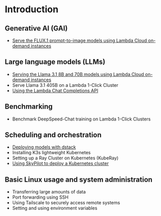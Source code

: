# Introduction

## Generative AI (GAI)

- [Serve the FLUX.1 prompt-to-image models using Lambda Cloud on-demand
  instances](generative-ai/flux-prompt-to-image.md)

## Large language models (LLMs)

- [Serving the Llama 3.1 8B and 70B models using Lambda Cloud on-demand instances](large-language-models/serving-llama-3-1-docker.md)
- Serve Llama 3.1 405B on a Lambda 1-Click Cluster
- [Using the Lambda Chat Completions API](large-language-models/lambda-chat-api.md)

## Benchmarking

- Benchmark DeepSpeed-Chat training on Lambda 1-Click Clusters

## Scheduling and orchestration

- [Deploying models with dstack](scheduling-and-orchestration/dstack-vllm-llama-3-1.md)
- Installing K3s lightweight Kubernetes
- Setting up a Ray Cluster on Kubernetes (KubeRay)
- [Using SkyPilot to deploy a Kubernetes cluster](scheduling-and-orchestration/skypilot-deploy-kubernetes.md)

## Basic Linux usage and system administration

- Transferring large amounts of data
- Port forwarding using SSH
- Using Tailscale to securely access remote systems
- Setting and using environment variables
